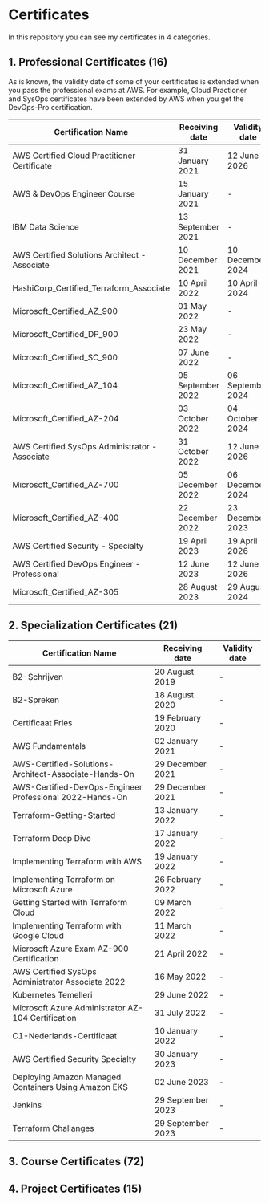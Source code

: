 # Certificates

In this repository you can see my certificates in 4 categories.

## 1. Professional Certificates (16)

As is known, the validity date of some of your certificates is extended when you pass the professional exams at AWS. For example, Cloud Practioner and SysOps certificates have been extended by AWS when you get the DevOps-Pro certification.
   
| Certification Name                           | Receiving date    | Validity date     |
| ---                                          | ---               | ---               |
| AWS Certified Cloud Practitioner Certificate | 31 January 2021   | 12 June 2026      |
| AWS & DevOps Engineer Course                 | 15 January 2021   | -                 |
| IBM Data Science                             | 13 September 2021 | -                 |
| AWS Certified Solutions Architect - Associate| 10 December 2021  | 10 December 2024  |
| HashiCorp_Certified_Terraform_Associate      | 10 April 2022     | 10 April 2024     |
| Microsoft_Certified_AZ_900                   | 01 May 2022       | -                 |
| Microsoft_Certified_DP_900                   | 23 May 2022       | -                 |
| Microsoft_Certified_SC_900                   | 07 June 2022      | -                 |
| Microsoft_Certified_AZ_104                   | 05 September 2022 | 06 September 2024 |
| Microsoft_Certified_AZ-204                   | 03 October 2022   | 04 October 2024   |
| AWS Certified SysOps Administrator - Associate| 31 October 2022  |  12 June 2026     |
| Microsoft_Certified_AZ-700                   | 05 December 2022  | 06 December 2024  |
| Microsoft_Certified_AZ-400                   | 22 December 2022  | 23 December 2023  |
| AWS Certified Security - Specialty           | 19 April 2023     |  19 April 2026    |
| AWS Certified DevOps Engineer - Professional | 12 June 2023      |  12 June 2026     |
| Microsoft_Certified_AZ-305                   | 28 August 2023    |  29 August 2024   |

## 2. Specialization Certificates (21)

| Certification Name                                       | Receiving date    | Validity date     |
| ---                                                      | ---               | ---               |
| B2-Schrijven                                             | 20 August 2019    | -                 |
| B2-Spreken                                               | 18 August 2020    | -                 |
| Certificaat Fries                                        | 19 February 2020  | -                 |
| AWS Fundamentals                                         | 02 January 2021   | -                 |
| AWS-Certified-Solutions-Architect-Associate-Hands-On     | 29 December 2021  | -                 |
| AWS-Certified-DevOps-Engineer Professional 2022-Hands-On | 29 December 2021  | -                 |
| Terraform-Getting-Started                                | 13 January 2022   | -                 |
| Terraform Deep Dive                                      | 17 January 2022   | -                 |
| Implementing Terraform with AWS                          | 19 January 2022   | -                 |
| Implementing Terraform on Microsoft  Azure               | 26 February 2022  | -                 |
| Getting Started with Terraform Cloud                     | 09 March 2022     | -                 |
| Implementing Terraform with Google Cloud                 | 11 March 2022     | -                 |
| Microsoft Azure Exam AZ-900 Certification                | 21 April 2022     | -                 |
| AWS Certified SysOps Administrator Associate 2022        | 16 May 2022       | -                 |
| Kubernetes Temelleri                                     | 29 June 2022      | -                 |
| Microsoft Azure Administrator AZ-104 Certification       | 31 July 2022      | -                 |
| C1-Nederlands-Certificaat                                | 10 January 2022   | -                 |
| AWS Certified Security Specialty                         | 30 January 2023   | -                 |
| Deploying Amazon Managed Containers Using Amazon EKS     | 02 June 2023      | -                 |
| Jenkins                                                  | 29 September 2023 | -                 |
| Terraform Challanges                                     | 29 September 2023 | -                 |

## 3. Course Certificates (72)

## 4. Project Certificates (15)